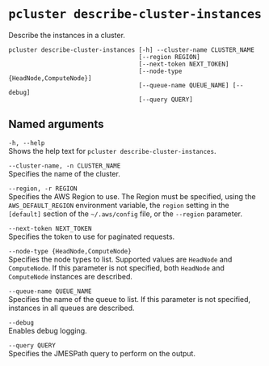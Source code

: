 # `pcluster describe-cluster-instances`<a name="pcluster.describe-cluster-instances-v3"></a>

Describe the instances in a cluster\.

```
pcluster describe-cluster-instances [-h] --cluster-name CLUSTER_NAME
                                    [--region REGION]
                                    [--next-token NEXT_TOKEN]
                                    [--node-type {HeadNode,ComputeNode}]
                                    [--queue-name QUEUE_NAME] [--debug]
                                    [--query QUERY]
```

## Named arguments<a name="pcluster-v3.describe-cluster-instances.namedargs"></a>

`-h, --help`  
Shows the help text for `pcluster describe-cluster-instances`\.

`--cluster-name, -n CLUSTER_NAME`  
Specifies the name of the cluster\.

`--region, -r REGION`  
Specifies the AWS Region to use\. The Region must be specified, using the `AWS_DEFAULT_REGION` environment variable, the `region` setting in the `[default]` section of the `~/.aws/config` file, or the `--region` parameter\.

`--next-token NEXT_TOKEN`  
Specifies the token to use for paginated requests\.

`--node-type {HeadNode,ComputeNode}`  
Specifies the node types to list\. Supported values are `HeadNode` and `ComputeNode`\. If this parameter is not specified, both `HeadNode` and `ComputeNode` instances are described\.

`--queue-name QUEUE_NAME`  
Specifies the name of the queue to list\. If this parameter is not specified, instances in all queues are described\.

`--debug`  
Enables debug logging\.

`--query QUERY`  
Specifies the JMESPath query to perform on the output\.